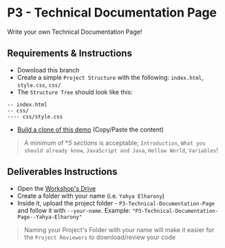 # P3 - Technical Documentation Page
Write your own Technical Documentation Page!

## Requirements & Instructions
- Download this branch
- Create a simple `Project Structure` with the following: `index.html`, `style.css`, `css/`
- The `Structure Tree` should look like this:
```
-- index.html
-- css/
---- css/style.css
```
- [Build a clone of this demo](https://codepen.io/freeCodeCamp/full/NdrKKL) (Copy/Paste the content)

> A minimum of **5 sections* is acceptable; `Introduction`, `What you should already know`, `JavaScript and Java`, `Hellow World`, `Variables`!

## Deliverables Instructions
- Open the [Workshop's Drive](https://drive.google.com/drive/u/0/folders/1NSbd29QsturGGTne4UyBh1VOT3rkduOm)
- Create a folder with your name (i.e. `Yahya Elharony`)
- Inside it, upload the project folder - `P3-Technical-Documentation-Page` and follow it with `--your-name`. Example: `"P3-Technical-Documentation-Page--Yahya-Elharony"`
> Naming your Project's Folder with your name will make it easier for the `Project Reviewers` to download/review your code